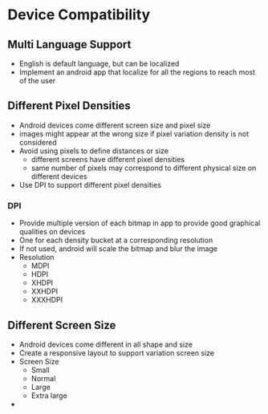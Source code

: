 # Device Compatibility

## Multi Language Support
- English is default language, but can be localized
- Implement an android app that localize for all the regions to reach most of the user

## Different Pixel Densities
- Android devices come different screen size and pixel size
- images might appear at the wrong size if pixel variation density is not considered
- Avoid using pixels to define distances or size
  - different screens have different pixel densities
  - same number of pixels may correspond to different physical size on different devices
- Use DPI to support different pixel densities

### DPI
- Provide multiple version of each bitmap in app to provide good graphical qualities on devices
- One for each density bucket at a corresponding resolution
- If not used, android will scale the bitmap and blur the image
- Resolution
  - MDPI
  - HDPI
  - XHDPI
  - XXHDPI
  - XXXHDPI

## Different Screen Size
- Android devices come different in all shape and size
- Create a responsive layout to support variation screen size
- Screen Size
  - Small
  - Normal
  - Large
  - Extra large
- 